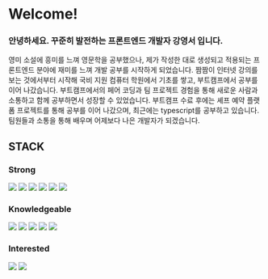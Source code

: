 # Welcome!
### 안녕하세요. 꾸준히 발전하는 프론트엔드 개발자 강영서 입니다.

영미 소설에 흥미를 느껴 영문학을 공부했으나, 제가 작성한 대로 생성되고 적용되는 프론트엔드 분야에 재미를 느껴 개발 공부를 시작하게 되었습니다. 짬짬이 인터넷 강의를 보는 것에서부터 시작해 국비 지원 컴퓨터 학원에서 기초를 쌓고, 부트캠프에서 공부를 이어 나갔습니다. 부트캠프에서의 페어 코딩과 팀 프로젝트 경험을 통해 새로운 사람과 소통하고 함께 공부하면서 성장할 수 있었습니다. 부트캠프 수료 후에는 셰프 예약 플랫폼 프로젝트를 통해 공부를 이어 나갔으며, 최근에는 typescript를 공부하고 있습니다. 팀원들과 소통을 통해 배우며 어제보다 나은 개발자가 되겠습니다.


## STACK
### Strong
<img src="https://img.shields.io/badge/React-61DAFB?style=flat-square&logo=React&logoColor=white"/></a>
<img src="https://img.shields.io/badge/Redux-764ABC?style=flat-square&logo=Redux&logoColor=white"/></a>
<img src="https://img.shields.io/badge/JavaScript-F7DF1E?style=flat-square&logo=JavaScript&logoColor=white"/></a>
<img src="https://img.shields.io/badge/styledComponents-DB7093?style=flat-square&logo=styled-components&logoColor=white"/></a>
<img src="https://img.shields.io/badge/HTML5-E34F26?style=flat-square&logo=HTML5&logoColor=white"/></a> 
<img src="https://img.shields.io/badge/CSS3-1572B6?style=flat-square&logo=CSS3&logoColor=white"/></a> 

### Knowledgeable
<img src="https://img.shields.io/badge/TailwindCSS-06B6D4?style=flat-square&logo=TailwindCSS&logoColor=white"/></a>
<img src="https://img.shields.io/badge/Node.js-339933?style=flat-square&logo=Node.js&logoColor=white"/></a>
<img src="https://img.shields.io/badge/Express.js-000000?style=flat-square&logo=Express&logoColor=white"/></a>
<img src="https://img.shields.io/badge/SequelizeORM-52B0E7?style=flat-square&logo=Sequelize&logoColor=white"/></a>
<img src="https://img.shields.io/badge/MySQL-4479A1?style=flat-square&logo=MySQL&logoColor=white"/></a>

### Interested
<img src="https://img.shields.io/badge/TypeScript-3178C6?style=flat-square&logo=TypeScript&logoColor=white"/></a>
<img src="https://img.shields.io/badge/Nextjs-000000?style=flat-square&logo=Next.js&logoColor=white"/></a>

<!--
**Youngseo-kangg/Youngseo-kangg** is a ✨ _special_ ✨ repository because its `README.md` (this file) appears on your GitHub profile.

Here are some ideas to get you started:

- 🔭 I’m currently working on ...
- 🌱 I’m currently learning ...
- 👯 I’m looking to collaborate on ...
- 🤔 I’m looking for help with ...
- 💬 Ask me about ...
- 📫 How to reach me: ...
- 😄 Pronouns: ...
- ⚡ Fun fact: ...
-->
